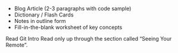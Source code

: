 + Blog Article (2-3 paragraphs with code sample)
+ Dictionary / Flash Cards
+ Notes in outline form
+ Fill-in-the-blank worksheet of key concepts

Read
Git Intro
Read only up through the section called “Seeing Your Remote”.
